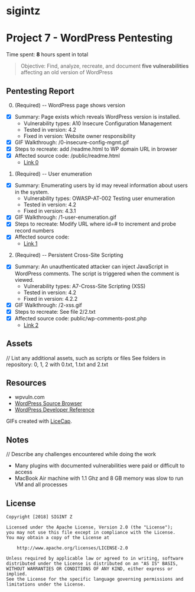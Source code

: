 # sigintz

# Project 7 - WordPress Pentesting

Time spent: **8** hours spent in total

> Objective: Find, analyze, recreate, and document **five vulnerabilities** affecting an old version of WordPress

## Pentesting Report

0. (Required) -- WordPress page shows version
  - [x] Summary: Page exists which reveals WordPress version is installed.
    - Vulnerability types: A10 Insecure Configuration Management
    - Tested in version: 4.2
    - Fixed in version: Website owner responsibility
  - [x] GIF Walkthrough: /0-insecure-config-mgmt.gif
  - [x] Steps to recreate: add /readme.html to WP domain URL in browser
  - [x] Affected source code: /public/readme.html
    - [Link 0](http://wpdistillery.vm/readme.html)
1. (Required) -- User enumeration
  - [x] Summary: Enumerating users by id may reveal information about users in the system.
    - Vulnerability types: OWASP-AT-002 Testing user enumeration
    - Tested in version: 4.2
    - Fixed in version: 4.3.1
  - [x] GIF Walkthrough: /1-user-enumeration.gif
  - [x] Steps to recreate: Modify URL where id=# to increment and probe record numbers
  - [x] Affected source code:
    - [Link 1](http://wpdistillery.vm/wp-admin.php)
2. (Required) -- Persistent Cross-Site Scripting
  - [x] Summary: An unauthenticated attacker can inject JavaScript in
WordPress comments. The script is triggered when the comment is viewed.
    - Vulnerability types: A7-Cross-Site Scripting (XSS)
    - Tested in version: 4.2
    - Fixed in version: 4.2.2
  - [x] GIF Walkthrough: /2-xss.gif
  - [x] Steps to recreate: See file 2/2.txt
  - [x] Affected source code: public/wp-comments-post.php
    - [Link 2](https://www.exploit-db.com/exploits/36844/)

## Assets

// List any additional assets, such as scripts or files
See folders in repository: 0, 1, 2 with 0.txt, 1.txt and 2.txt

## Resources

- wpvuln.com
- [WordPress Source Browser](https://core.trac.wordpress.org/browser/)
- [WordPress Developer Reference](https://developer.wordpress.org/reference/)

GIFs created with [LiceCap](http://www.cockos.com/licecap/).

## Notes

// Describe any challenges encountered while doing the work

- Many plugins with documented vulnerabilities were paid or difficult to access
- MacBook Air machine with 1.1 Ghz and 8 GB memory was slow to run VM and all processes

## License

    Copyright [2018] SIGINT Z

    Licensed under the Apache License, Version 2.0 (the "License");
    you may not use this file except in compliance with the License.
    You may obtain a copy of the License at

        http://www.apache.org/licenses/LICENSE-2.0

    Unless required by applicable law or agreed to in writing, software
    distributed under the License is distributed on an "AS IS" BASIS,
    WITHOUT WARRANTIES OR CONDITIONS OF ANY KIND, either express or implied.
    See the License for the specific language governing permissions and
    limitations under the License.
